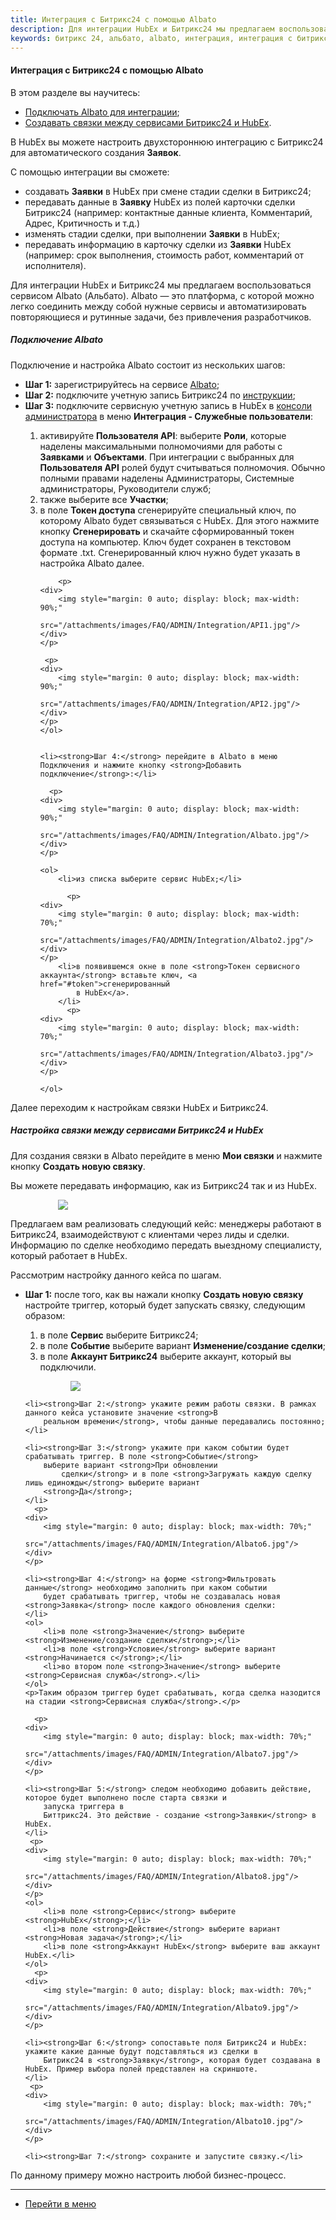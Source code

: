 ```yaml
---
title: Интеграция с Битрикс24 с помощью Albato
description: Для интеграции HubEx и Битрикс24 мы предлагаем воспользоваться сервисом Albato (Альбато). Albato — это платформа, с которой можно легко соединить между собой нужные сервисы и автоматизировать повторяющиеся и рутинные задачи, без привлечения разработчиков. 
keywords: битрикс 24, альбато, albato, интеграция, интеграция с битрикс 24, hubex, хабекс, хубекс, хабикс, битрикс24, habex
---
```


#### Интеграция с Битрикс24 с помощью Albato
В этом разделе вы научитесь:
<html>
<meta charset="utf-8">
<ul>
    <li><a href="#Albato">Подключать Albato для интеграции</a>;</li>
    <li><a href="#bundle">Создавать связки между сервисами Битрикс24 и HubEx</a>.</li>

</ul>
</html>
<body>

<p>В HubEx вы можете настроить двухстороннюю интеграцию с Битрикс24 для автоматического создания <strong>Заявок</strong>.
</p>
<p>С помощью интеграции вы сможете:</p>
<ul>
    <li>создавать <strong>Заявки</strong> в HubEx при смене стадии сделки в Битрикс24;</li>
    <li>передавать данные в <strong>Заявку</strong> HubEx из полей карточки сделки Битрикс24 (например: контактные
        данные клиента,
        Комментарий, Адрес, Критичность и т.д.)
    </li>
    <li>изменять стадии сделки, при выполнении <strong>Заявки</strong> в HubEx;</li>
    <li>передавать информацию в карточку сделки из <strong>Заявки</strong> HubEx (например: срок выполнения, стоимость
        работ, комментарий от
        исполнителя).
    </li>
</ul>

<p>Для интеграции HubEx и Битрикс24 мы предлагаем воспользоваться сервисом Albato (Альбато).
    Albato — это платформа, с которой можно легко соединить между собой нужные сервисы и автоматизировать повторяющиеся
    и
    рутинные задачи, без привлечения разработчиков. </p>

<h5 id="Albato">Подключение Albato</h5>

<p>Подключение и настройка Albato состоит из нескольких шагов:</p>

<ul>
    <li><strong>Шаг 1:</strong> зарегистрируйтесь на сервисе <a href="https://albato.ru/" target="_blank">Albato</a>;
    </li>
    <li><strong>Шаг 2:</strong> подключите учетную запись Битрикс24 по <a
            href="https://blog.albato.ru/connecting-bitrix24-to-albato/#:~:text=%D0%A1%D0%BE%D0%B7%D0%B4%D0%B0%D0%BD%D0%B8%D0%B5%20%D0%BF%D0%BE%D0%B4%D0%BA%D0%BB%D1%8E%D1%87%D0%B5%D0%BD%D0%B8%D1%8F%20%D0%B2%20Albato,%D1%81%D1%82%D1%80%D0%B0%D0%BD%D0%B8%D1%86%D1%8B%20%D1%81%20%D0%BE%D1%82%D0%BA%D1%80%D1%8B%D1%82%D1%8B%D0%BC%20%C2%AB%D0%91%D0%B8%D1%82%D1%80%D0%B8%D0%BA%D1%8124%C2%BB."
            target="_blank">инструкции</a>;
    </li>
    <li><strong>Шаг 3:</strong> подключите сервисную учетную запись в HubEx в <a
            href="https://wiki.hubex.ru/docs/FAQ/RU/admin/HowToEnterTheAdmin.html">консоли
        администратора</a> в меню <strong>Интеграция - Служебные пользователи</strong>:
    </li>
    <ol>
        <li>активируйте <strong>Пользователя API</strong>: выберите <strong>Роли</strong>, которые наделены
            максимальными полномочиями для работы с
            <strong>Заявками</strong> и
            <strong>Объектами</strong>. При интеграции с выбранных для <strong>Пользователя API</strong> ролей будут
            считываться полномочия. Обычно
            полными правами наделены Администраторы, Системные администраторы, Руководители служб;
        </li>
        <li>также выберите все
            <strong>Участки</strong>;
        </li>
        <li id="token">в поле <strong>Токен доступа</strong> сгенерируйте специальный ключ, по которому Albato будет
            связываться с HubEx. Для этого нажмите кнопку <strong>Сгенерировать</strong> и скачайте сформированный
            токен доступа на компьютер. Ключ будет сохранен в текстовом формате .txt. Сгенерированный ключ нужно будет
            указать в настройка Albato далее.
        </li>

        <p>
    <div>
        <img style="margin: 0 auto; display: block; max-width: 90%;"
             src="/attachments/images/FAQ/ADMIN/Integration/API1.jpg"/>
    </div>
    </p>

     <p>
    <div>
        <img style="margin: 0 auto; display: block; max-width: 90%;"
             src="/attachments/images/FAQ/ADMIN/Integration/API2.jpg"/>
    </div>
    </p>
    </ol>


    <li><strong>Шаг 4:</strong> перейдите в Albato в меню Подключения и нажмите кнопку <strong>Добавить подключение</strong>:</li>

      <p>
    <div>
        <img style="margin: 0 auto; display: block; max-width: 90%;"
             src="/attachments/images/FAQ/ADMIN/Integration/Albato.jpg"/>
    </div>
    </p>

    <ol>
        <li>из списка выберите сервис HubEx;</li>

          <p>
    <div>
        <img style="margin: 0 auto; display: block; max-width: 70%;"
             src="/attachments/images/FAQ/ADMIN/Integration/Albato2.jpg"/>
    </div>
    </p>
        <li>в появившемся окне в поле <strong>Токен сервисного аккаунта</strong> вставьте ключ, <a href="#token">сгенерированный
            в HubEx</a>.
        </li>
          <p>
    <div>
        <img style="margin: 0 auto; display: block; max-width: 70%;"
             src="/attachments/images/FAQ/ADMIN/Integration/Albato3.jpg"/>
    </div>
    </p>

    </ol>

</ul>
<p>Далее переходим к настройкам связки HubEx и Битрикс24.</p>

<h5 id="bundle">Настройка связки между сервисами Битрикс24 и HubEx</h5>

<p>Для создания связки в Albato перейдите в меню <strong>Мои связки</strong> и нажмите кнопку <strong>Создать новую
    связку</strong>.</p>
<p>Вы можете передавать информацию, как из Битрикс24 так и из HubEx.</p>
  <p>
    <div>
        <img style="margin: 0 auto; display: block; max-width: 70%;"
             src="/attachments/images/FAQ/ADMIN/Integration/Albato4.jpg"/>
    </div>
    </p>

<p>Предлагаем вам реализовать следующий кейс: менеджеры работают в Битрикс24, взаимодействуют с клиентами через лиды и
    сделки. Информацию по сделке необходимо передать выездному специалисту, который работает в HubEx.</p>
<p>Рассмотрим настройку данного кейса по шагам.</p>

<ul>
    <li><strong>Шаг 1:</strong> после того, как вы нажали кнопку <strong>Создать новую
        связку</strong> настройте триггер, который будет запускать связку, следующим образом:
    </li>
    <ol>
        <li>в поле <strong>Сервис</strong> выберите Битрикс24;</li>
        <li>в поле <strong>Событие</strong> выберите вариант <strong>Изменение/создание сделки</strong>;</li>
        <li>в поле <strong>Аккаунт Битрикс24</strong> выберите аккаунт, который вы подключили.</li>
    </ol>

  <p>
    <div>
        <img style="margin: 0 auto; display: block; max-width: 70%;"
             src="/attachments/images/FAQ/ADMIN/Integration/Albato5.jpg"/>
    </div>
    </p>

    <li><strong>Шаг 2:</strong> укажите режим работы связки. В рамках данного кейса установите значение <strong>В
        реальном времени</strong>, чтобы данные передавались постоянно;
    </li>

    <li><strong>Шаг 3:</strong> укажите при каком событии будет срабатывать триггер. В поле <strong>Событие</strong>
        выберите вариант <strong>При обновлении
            сделки</strong> и в поле <strong>Загружать каждую сделку лишь единожды</strong> выберите вариант
        <strong>Да</strong>;
    </li>
      <p>
    <div>
        <img style="margin: 0 auto; display: block; max-width: 70%;"
             src="/attachments/images/FAQ/ADMIN/Integration/Albato6.jpg"/>
    </div>
    </p>

    <li><strong>Шаг 4:</strong> на форме <strong>Фильтровать данные</strong> необходимо заполнить при каком событии
        будет срабатывать триггер, чтобы не создавалась новая <strong>Заявка</strong> после каждого обновления сделки:
    </li>
    <ol>
        <li>в поле <strong>Значение</strong> выберите <strong>Изменение/создание сделки</strong>;</li>
        <li>в поле <strong>Условие</strong> выберите вариант <strong>Начинается с</strong>;</li>
        <li>во втором поле <strong>Значение</strong> выберите <strong>Сервисная служба</strong>.</li>
    </ol>
    <p>Таким образом триггер будет срабатывать, когда сделка назодится на стадии <strong>Сервисная служба</strong>.</p>

      <p>
    <div>
        <img style="margin: 0 auto; display: block; max-width: 70%;"
             src="/attachments/images/FAQ/ADMIN/Integration/Albato7.jpg"/>
    </div>
    </p>

    <li><strong>Шаг 5:</strong> следом необходимо добавить действие, которое будет выполнено после старта связки и
        запуска триггера в
        Биттрикс24. Это действие - создание <strong>Заявки</strong> в HubEx.
    </li>
     <p>
    <div>
        <img style="margin: 0 auto; display: block; max-width: 70%;"
             src="/attachments/images/FAQ/ADMIN/Integration/Albato8.jpg"/>
    </div>
    </p>
    <ol>
        <li>в поле <strong>Сервис</strong> выберите <strong>HubEx</strong>;</li>
        <li>в поле <strong>Действие</strong> выберите вариант <strong>Новая задача</strong>;</li>
        <li>в поле <strong>Аккаунт HubEx</strong> выберите ваш аккаунт HubEx.</li>
    </ol>
      <p>
    <div>
        <img style="margin: 0 auto; display: block; max-width: 70%;"
             src="/attachments/images/FAQ/ADMIN/Integration/Albato9.jpg"/>
    </div>
    </p>

    <li><strong>Шаг 6:</strong> сопоставьте поля Битрикс24 и HubEx: укажите какие данные будут подставляться из сделки в
        Битрикс24 в <strong>Заявку</strong>, которая будет создавана в HubEx. Пример выбора полей представлен на скриншоте.
    </li>
     <p>
    <div>
        <img style="margin: 0 auto; display: block; max-width: 70%;"
             src="/attachments/images/FAQ/ADMIN/Integration/Albato10.jpg"/>
    </div>
    </p>

    <li><strong>Шаг 7:</strong> сохраните и запустите связку.</li>
</ul>

<p>По данному примеру можно настроить любой бизнес-процесс.</p>

</body>

____
- [Перейти в меню](http://wiki.hubex.ru)
